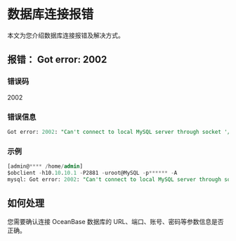 # 数据库连接报错

本文为您介绍数据库连接报错及解决方式。

## 报错： Got error: 2002

### 错误码

2002

### 错误信息

```sql
Got error: 2002: "Can't connect to local MySQL server through socket '/var/lib/mysql/mysql.sock' (2)" when trying to connect
```

### 示例

```sql
[admin@**** /home/admin]
$obclient -h10.10.10.1 -P2881 -uroot@MySQL -p****** -A
mysql: Got error: 2002: "Can't connect to local MySQL server through socket '/var/lib/mysql/mysql.sock' (2)" when trying to connect
```

## 如何处理

您需要确认连接 OceanBase 数据库的 URL、端口、账号、密码等参数信息是否正确。
